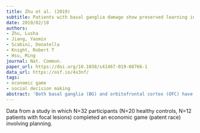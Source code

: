 ```yaml
---
title: Zhu et al. (2019)
subtitle: Patients with basal ganglia damage show preserved learning in an economic game
date: 2019/02/18
authors:
- Zhu, Lusha
- Jiang, Yaomin
- Scabini, Donatella
- Knight, Robert T
- Hsu, Ming
journal: Nat. Commun.
paper_url: https://doi.org/10.1038/s41467-019-08766-1
data_url: https://osf.io/4x3nf/
tags:
- economic game
- social decision making
abstract: 'Both basal ganglia (BG) and orbitofrontal cortex (OFC) have been widely implicated in social and non-social decision-making. However, unlike OFC damage, BG pathology is not typically associated with disturbances in social functioning. Here we studied the behavior of patients with focal lesions to either BG or OFC in a multi-strategy competitive game known to engage these regions. We find that whereas OFC patients are significantly impaired, BG patients show intact learning in the economic game. By contrast, when information about the strategic context is absent, both cohorts are significantly impaired. Computational modeling further shows a preserved ability in BG patients to learn by anticipating and responding to the behavior of others using the strategic context. These results suggest that apparently divergent findings on BG contribution to social decision-making may instead reflect a model where higher-order learning processes are dissociable from trial-and-error learning, and can be preserved despite BG damage.'
---
```


Data from a study in which N=32 participants (N=20 healthy controls, N=12 patients with focal lesions) completed an economic game (patent race) involving planning.
